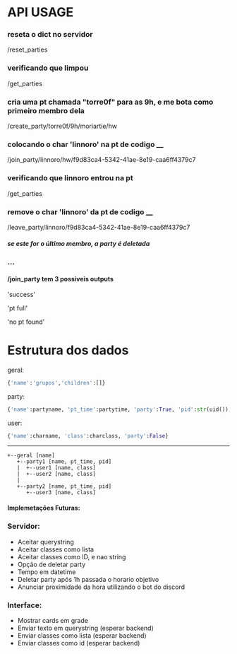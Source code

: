 # API USAGE

### reseta o dict no servidor
/reset_parties   

### verificando que limpou
/get_parties

### cria uma pt chamada "torre0f" para as 9h, e me bota como primeiro membro dela
/create_party/torre0f/9h/moriartie/hw   

### colocando o char 'linnoro' na pt de codigo __ 
/join_party/linnoro/hw/f9d83ca4-5342-41ae-8e19-caa6ff4379c7

### verificando que linnoro entrou na pt
/get_parties

### remove o char 'linnoro' da pt de codigo __
/leave_party/linnoro/f9d83ca4-5342-41ae-8e19-caa6ff4379c7
##### se este for o último membro, a party é deletada

### ...
#### /join_party tem 3 possiveis outputs

'success'

'pt full'

'no pt found'

# Estrutura dos dados
geral: 
```python
{'name':'grupos','children':[]}
```
party:
```python
{'name':partyname, 'pt_time':partytime, 'party':True, 'pid':str(uid()), 'children':[]}
```
user:
```python
{'name':charname, 'class':charclass, 'party':False}
```

--------------
```
+--geral [name]
   +--party1 [name, pt_time, pid]
   |  +--user1 [name, class]
   |  +--user2 [name, class]
   |
   +--party2 [name, pt_time, pid]
      +--user3 [name, class]
```

#### Implemetações Futuras:

### Servidor:
* Aceitar querystring
* Aceitar classes como lista
* Aceitar classes como ID, e nao string
* Opção de deletar party
* Tempo em datetime
* Deletar party após 1h passada o horario objetivo
* Anunciar proximidade da hora utilizando o bot do discord


### Interface:
* Mostrar cards em grade
* Enviar texto em querystring (esperar backend)
* Enviar classes como lista (esperar backend)
* Enviar classes como id (esperar backend)
